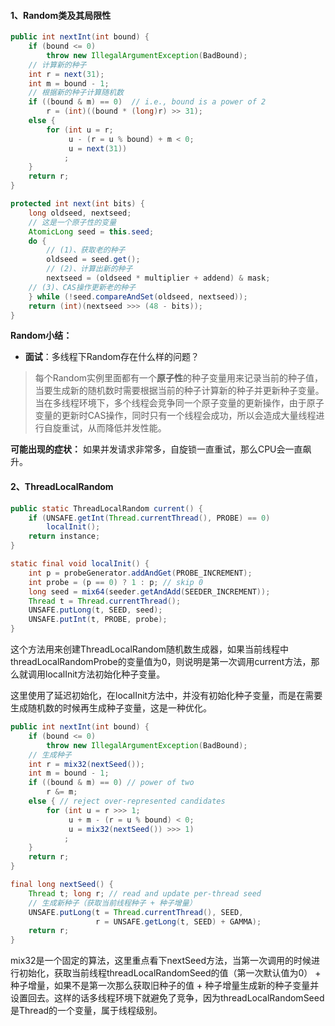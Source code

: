 #### 1、Random类及其局限性

```java
public int nextInt(int bound) {
    if (bound <= 0)
        throw new IllegalArgumentException(BadBound);
    // 计算新的种子
    int r = next(31);
    int m = bound - 1;
    // 根据新的种子计算随机数
    if ((bound & m) == 0)  // i.e., bound is a power of 2
        r = (int)((bound * (long)r) >> 31);
    else {
        for (int u = r;
             u - (r = u % bound) + m < 0;
             u = next(31))
            ;
    }
    return r;
}
```

```java
protected int next(int bits) {
    long oldseed, nextseed;
    // 这是一个原子性的变量
    AtomicLong seed = this.seed;
    do {
        // (1)、获取老的种子
        oldseed = seed.get();
        // (2)、计算出新的种子
        nextseed = (oldseed * multiplier + addend) & mask;
    // (3)、CAS操作更新老的种子
    } while (!seed.compareAndSet(oldseed, nextseed));
    return (int)(nextseed >>> (48 - bits));
}
```


**Random小结：**

- **面试**：多线程下Random存在什么样的问题？
> 每个Random实例里面都有一个**原子性**的种子变量用来记录当前的种子值，当要生成新的随机数时需要根据当前的种子计算新的种子并更新种子变量。当在多线程环境下，多个线程会竞争同一个原子变量的更新操作，由于原子变量的更新时CAS操作，同时只有一个线程会成功，所以会造成大量线程进行自旋重试，从而降低并发性能。

**可能出现的症状：**
如果并发请求非常多，自旋锁一直重试，那么CPU会一直飙升。

#### 2、ThreadLocalRandom

```java
public static ThreadLocalRandom current() {
    if (UNSAFE.getInt(Thread.currentThread(), PROBE) == 0)
        localInit();
    return instance;
}
```

```java
static final void localInit() {
    int p = probeGenerator.addAndGet(PROBE_INCREMENT);
    int probe = (p == 0) ? 1 : p; // skip 0
    long seed = mix64(seeder.getAndAdd(SEEDER_INCREMENT));
    Thread t = Thread.currentThread();
    UNSAFE.putLong(t, SEED, seed);
    UNSAFE.putInt(t, PROBE, probe);
}
```


这个方法用来创建ThreadLocalRandom随机数生成器，如果当前线程中threadLocalRandomProbe的变量值为0，则说明是第一次调用current方法，那么就调用localInit方法初始化种子变量。

这里使用了延迟初始化，在localInit方法中，并没有初始化种子变量，而是在需要生成随机数的时候再生成种子变量，这是一种优化。


```java
public int nextInt(int bound) {
    if (bound <= 0)
        throw new IllegalArgumentException(BadBound);
    // 生成种子
    int r = mix32(nextSeed());
    int m = bound - 1;
    if ((bound & m) == 0) // power of two
        r &= m;
    else { // reject over-represented candidates
        for (int u = r >>> 1;
             u + m - (r = u % bound) < 0;
             u = mix32(nextSeed()) >>> 1)
            ;
    }
    return r;
}
```

```java
final long nextSeed() {
    Thread t; long r; // read and update per-thread seed
    // 生成新种子（获取当前线程种子 + 种子增量）
    UNSAFE.putLong(t = Thread.currentThread(), SEED,
                   r = UNSAFE.getLong(t, SEED) + GAMMA);
    return r;
}
```

mix32是一个固定的算法，这里重点看下nextSeed方法，当第一次调用的时候进行初始化，获取当前线程threadLocalRandomSeed的值（第一次默认值为0） + 种子增量，如果不是第一次那么获取旧种子的值 + 种子增量生成新的种子变量并设置回去。这样的话多线程环境下就避免了竞争，因为threadLocalRandomSeed是Thread的一个变量，属于线程级别。